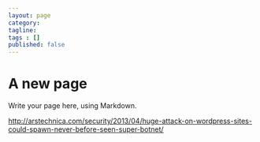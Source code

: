 ```yaml
---
layout: page
category: 
tagline: 
tags : [] 
published: false
---
```


# A new page #

Write your page here, using Markdown.


http://arstechnica.com/security/2013/04/huge-attack-on-wordpress-sites-could-spawn-never-before-seen-super-botnet/